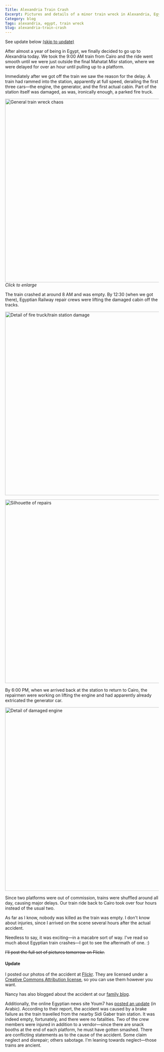 ```yaml
---
Title: Alexandria Train Crash
Excerpt: Pictures and details of a minor train wreck in Alexandria, Egypt on July 30, 2009.
Category: blog
Tags: alexandria, egypt, train wreck
Slug: alexandria-train-crash
---
```



<p class="confirmation question">See update below <a href="#update">(skip to update)</a></p>

After almost a year of being in Egypt, we finally decided to go up to Alexandria today. We took the 9:00 AM train from Cairo and the ride went smooth until we were just outside the final Mahatat Misr station, where we were delayed for over an hour until pulling up to a platform.

Immediately after we got off the train we saw the reason for the delay. A train had rammed into the station, apparently at full speed, derailing the first three cars—the engine, the generator, and the first actual cabin. Part of the station itself was damaged, as was, ironically enough, a parked fire truck.

<a href="http://www.andrewheiss.com/images/2009/07/general_train_wreck_chaos.jpg"><img src="http://www.andrewheiss.com/images/2009/07/general_train_wreck_chaos.jpg" alt="General train wreck chaos" width="600px" /></a>  
*Click to enlarge*

The train crashed at around 8 AM and was empty. By 12:30 (when we got there), Egyptian Railway repair crews were lifting the damaged cabin off the tracks.

<a href="http://www.andrewheiss.com/images/2009/07/detail_of_fire_truck_train_station_damage.jpg"><img src="http://www.andrewheiss.com/images/2009/07/detail_of_fire_truck_train_station_damage.jpg" alt="Detail of fire truck/train station damage" width="600px" /></a>

<a href="http://www.andrewheiss.com/images/2009/07/silhouette_of_repairs.jpg"><img src="http://www.andrewheiss.com/images/2009/07/silhouette_of_repairs.jpg" alt="Silhouette of repairs" width="600px" /></a>

By 6:00 PM, when we arrived back at the station to return to Cairo, the repairmen were working on lifting the engine and had apparently already extricated the generator car.

<a href="http://www.andrewheiss.com/images/2009/07/detail_of_damaged_engine.jpg"><img src="http://www.andrewheiss.com/images/2009/07/detail_of_damaged_engine.jpg" alt="Detail of damaged engine" width="600px" /></a>

Since two platforms were out of commission, trains were shuffled around all day, causing major delays. Our train ride back to Cairo took over four hours instead of the usual two. 

As far as I know, nobody was killed as the train was empty. I don't know about injuries, since I arrived on the scene several hours after the actual accident.

Needless to say, it was exciting—in a macabre sort of way. I've read so much about Egyptian train crashes—I got to see the aftermath of one. :)

<p><del datetime="2009-08-01T06:21:25+00:00">I'll post the full set of pictures tomorrow on Flickr.</del></p>

<h4 id="update">Update</h4>

I posted our photos of the accident at [Flickr](http://www.flickr.com/photos/andrewheiss/sets/72157621785548829/). They are licensed under a [Creative Commons Attribution license](http://creativecommons.org/licenses/by/3.0/), so you can use them however you want. 

Nancy has also blogged about the accident at our [family blog](http://www.heissatopia.com/2009/07/alexandria-train-wreck-30-july-2009.html). 

Additionally, the online Egyptian news site Youm7 has [posted an update](http://www.youm7.com/News.asp?NewsID=123211) (in Arabic). According to their report, the accident was caused by a brake failure as the train travelled from the nearby Sidi Gaber train station. It was indeed empty, fortunately, and there were no fatalities. Two of the crew members were injured in addition to a vendor—since there are snack booths at the end of each platform, he must have gotten smashed. There are conflicting statements as to the cause of the accident. Some claim neglect and disrepair; others sabotage. I'm leaning towards neglect—those trains are ancient.
